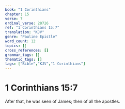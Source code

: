```yaml
---
book: "1 Corinthians"
chapter: 15
verse: 7
ordinal_verse: 28726
ref: "1 Corinthians 15:7"
translation: "KJV"
genre: "Pauline Epistle"
word_count: 12
topics: []
cross_references: []
grammar_tags: []
thematic_tags: []
tags: ["Bible","KJV","1 Corinthians"]
---
```


# 1 Corinthians 15:7

After that, he was seen of James; then of all the apostles.
